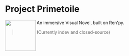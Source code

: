 # Project Primetoile
<img align="left" width="100" height="100" src="https://github.com/Yaroster/yarologo/blob/main/Logo_Primetoile.png">
An immersive Visual Novel, built on Ren'py.

> (Currently indev and closed-source)&nbsp;
